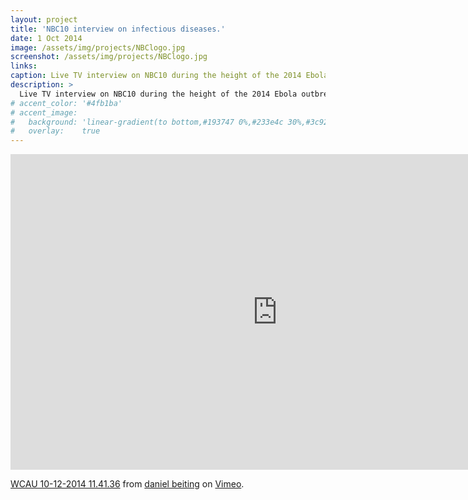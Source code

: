 ```yaml
---
layout: project
title: 'NBC10 interview on infectious diseases.'
date: 1 Oct 2014
image: /assets/img/projects/NBClogo.jpg
screenshot: /assets/img/projects/NBClogo.jpg
links:
caption: Live TV interview on NBC10 during the height of the 2014 Ebola outbreak. 7 minutes on air with 54,000 viewers. 
description: >
  Live TV interview on NBC10 during the height of the 2014 Ebola outbreak. 7 minutes on air with 54,000 viewers. 
# accent_color: '#4fb1ba'
# accent_image:
#   background: 'linear-gradient(to bottom,#193747 0%,#233e4c 30%,#3c929e 50%,#d5d5d4 70%,#cdccc8 100%)'
#   overlay:    true
---
```

  

<iframe src="https://player.vimeo.com/video/109848440" width="853" height="505" frameborder="0" allow="autoplay; fullscreen" allowfullscreen></iframe>
<p><a href="https://vimeo.com/109848440">WCAU 10-12-2014 11.41.36</a> from <a href="https://vimeo.com/user12828692">daniel beiting</a> on <a href="https://vimeo.com">Vimeo</a>.</p>